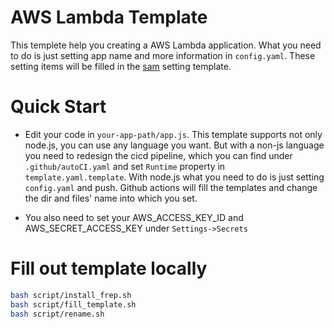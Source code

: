 # AWS Lambda Template

This templete help you creating a AWS Lambda application. What you need to do is just setting app name and more information in `config.yaml`. These setting items will be filled in the [sam](https://aws.amazon.com/serverless/sam/) setting template.

# Quick Start

- Edit your code in `your-app-path/app.js`. This template supports not only node.js, you can use any language you want. But with a non-js language you need to redesign the cicd pipeline, which you can find under `.github/autoCI.yaml` and set `Runtime` property in `template.yaml.template`. With node.js what you need to do is just setting `config.yaml` and push. Github actions will fill the templates and change the dir and files' name into which you set.

- You also need to set your AWS_ACCESS_KEY_ID and AWS_SECRET_ACCESS_KEY under `Settings->Secrets`

# Fill out template locally

```sh
bash script/install_frep.sh
bash script/fill_template.sh
bash script/rename.sh
```
